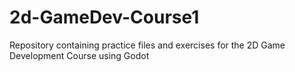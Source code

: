 # 2d-GameDev-Course1
Repository containing practice files and exercises for the 2D Game Development Course using Godot
